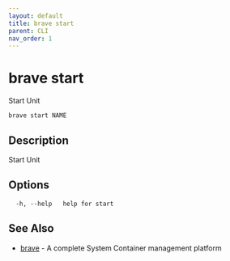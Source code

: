 ```yaml
---
layout: default
title: brave start
parent: CLI
nav_order: 1
---
```


# brave start

Start Unit

```
brave start NAME
```

## Description

Start Unit

## Options

```
  -h, --help   help for start
```

## See Also

* [brave](brave.md)	 - A complete System Container management platform

